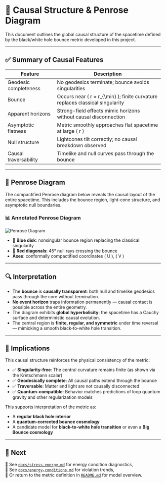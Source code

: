 # 🧭 Causal Structure & Penrose Diagram

This document outlines the global causal structure of the spacetime defined by the black/white hole bounce metric developed in this project.

---

## ✅ Summary of Causal Features

| Feature                | Description                                                                 |
|------------------------|-----------------------------------------------------------------------------|
| Geodesic completeness  | No geodesics terminate; bounce avoids singularities                         |
| Bounce                 | Occurs near \( r = r_{\min} \); finite curvature replaces classical singularity |
| Apparent horizons      | Strong-field effects mimic horizons without causal disconnection            |
| Asymptotic flatness    | Metric smoothly approaches flat spacetime at large \( r \)                  |
| Null structure         | Lightcones tilt correctly; no causal breakdown observed                     |
| Causal traversability  | Timelike and null curves pass through the bounce                            |

---

## 📐 Penrose Diagram

The compactified Penrose diagram below reveals the causal layout of the entire spacetime. This includes the bounce region, light-cone structure, and asymptotic null boundaries.

### 📊 Annotated Penrose Diagram

![Penrose Diagram](https://i.postimg.cc/nrZK4tfj/Screenshot-2025-05-29-160710.png)

- 🔵 **Blue disk**: nonsingular bounce region replacing the classical singularity
- 🔴 **Red diagonals**: 45° null rays crossing the bounce
- **Axes**: conformally compactified coordinates \( U \), \( V \)

---

## 🔍 Interpretation

- The **bounce** is **causally transparent**: both null and timelike geodesics pass through the core without termination.
- **No event horizon** traps information permanently — causal contact is possible across the entire geometry.
- The diagram exhibits **global hyperbolicity**: the spacetime has a Cauchy surface and deterministic causal evolution.
- The central region is **finite, regular, and symmetric** under time reversal — mimicking a smooth black-to-white hole transition.

---

## 🧠 Implications

This causal structure reinforces the physical consistency of the metric:

- ✅ **Singularity-free**: The central curvature remains finite (as shown via the Kretschmann scalar)
- ✅ **Geodesically complete**: All causal paths extend through the bounce
- ✅ **Traversable**: Matter and light are not causally disconnected
- ✅ **Quantum-compatible**: Behavior matches predictions of loop quantum gravity and other regularization models

This supports interpretation of the metric as:

- A **regular black hole interior**
- A **quantum-corrected bounce cosmology**
- A candidate model for **black-to-white hole transition** or even a **Big Bounce cosmology**

---

## 🔄 Next

📄 See [`docs/stress-energy.md`](./stress-energy.md) for energy condition diagnostics,  
📄 See [`docs/energy-conditions.md`](./energy-conditions.md) for violation trends,  
📄 Or return to the metric definition in [`README.md`](../README.md) for model overview.
